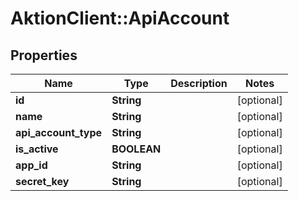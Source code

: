 # AktionClient::ApiAccount

## Properties
Name | Type | Description | Notes
------------ | ------------- | ------------- | -------------
**id** | **String** |  | [optional] 
**name** | **String** |  | [optional] 
**api_account_type** | **String** |  | [optional] 
**is_active** | **BOOLEAN** |  | [optional] 
**app_id** | **String** |  | [optional] 
**secret_key** | **String** |  | [optional] 


